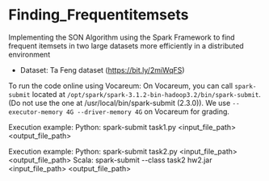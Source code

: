 # Finding_Frequentitemsets
Implementing the SON Algorithm using the Spark Framework to find frequent itemsets in two large datasets more efficiently in a distributed environment

* Dataset:  Ta Feng dataset (https://bit.ly/2miWqFS) 

To run the code online using Vocareum:
On Vocareum, you can call `spark-submit` located at
`/opt/spark/spark-3.1.2-bin-hadoop3.2/bin/spark-submit`. (Do not use the one at
/usr/local/bin/spark-submit (2.3.0)). We use `--executor-memory 4G --driver-memory 4G` on Vocareum
for grading.

Execution example:
Python: spark-submit task1.py <case number> <support> <input_file_path> <output_file_path>

Execution example:
Python: spark-submit task2.py <filter threshold> <support> <input_file_path> <output_file_path>
Scala: spark-submit --class task2 hw2.jar <filter threshold> <support> <input_file_path>
<output_file_path>

